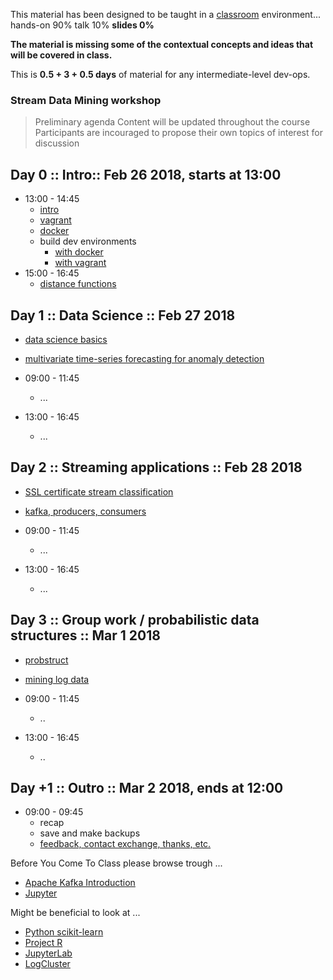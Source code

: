 
This material has been designed to be taught in a [classroom](https://ccdcoe.org/cyber-defence-monitoring-course-suite-module-2-1.html) environment... hands-on 90% talk 10% **slides 0%**

**The material is missing some of the contextual concepts and ideas that will be covered in class.**

This is **0.5 + 3 + 0.5 days** of material for any intermediate-level dev-ops.

### Stream Data Mining workshop

> Preliminary agenda
> Content will be updated throughout the course 
> Participants are incouraged to propose their own topics of interest for discussion

## Day 0 :: Intro:: Feb 26 2018, starts at 13:00

* 13:00 - 14:45
  * [intro](/common/day_intro.md)
  * [vagrant](/common/vagrant.intro.md)
  * [docker](/common/docker.intro.md)
  * build dev environments 
    * [with docker](/SDM/docker/)
    * [with vagrant](/SDM/vagrant/)
* 15:00 - 16:45
  * [distance functions]()


## Day 1 :: Data Science :: Feb 27 2018

  * [data science basics](/SDM/R-jupyter)
  * [multivariate time-series forecasting for anomaly detection](/SDM)

* 09:00 - 11:45
  * ...
* 13:00 - 16:45
  * ...

## Day 2 :: Streaming applications :: Feb 28 2018

* [SSL certificate stream classification]()
* [kafka, producers, consumers](/SDM/kafka/)

* 09:00 - 11:45
  * ...
* 13:00 - 16:45
  * ...

## Day 3 :: Group work / probabilistic data structures :: Mar 1 2018

* [probstruct](/SDM/go-jupyter)
* [mining log data](/SDM/python-jupyter/011-apriori-logcluster.ipynb)

* 09:00 - 11:45
  * ..
* 13:00 - 16:45
  * ..


## Day +1 :: Outro :: Mar 2 2018, ends at 12:00

* 09:00 - 09:45
  * recap
  * save and make backups
  * [feedback, contact exchange, thanks, etc.](/common/Closing.md)



Before You Come To Class please browse trough ...

  * [Apache Kafka Introduction](https://kafka.apache.org/intro)
  * [Jupyter](http://jupyter.org/)

Might be beneficial to look at ...

  * [Python scikit-learn](http://scikit-learn.org)
  * [Project R](https://www.r-project.org/)
  * [JupyterLab](http://jupyterlab.readthedocs.io/en/stable/index.html)
  * [LogCluster](https://github.com/ristov/logcluster)

